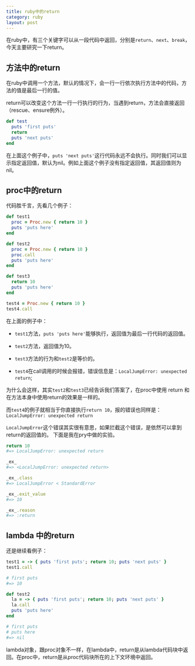 ```yaml
---
title: ruby中的return
category: ruby
layout: post
---
```


在ruby中，有三个关键字可以从一段代码中返回，分别是`return`、`next`、`break`，今天主要研究一下return。

## 方法中的return

在ruby中调用一个方法，默认的情况下，会一行一行依次执行方法中的代码，方法的值是最后一行的值。

return可以改变这个方法一行一行执行的行为，当遇到return，方法会直接返回（rescue、ensure例外）。

```ruby
def test
  puts 'first puts'
  return
  puts 'next puts'
end
```
在上面这个例子中，`puts 'next puts'`这行代码永远不会执行。同时我们可以显示指定返回值，默认为nil。例如上面这个例子没有指定返回值，其返回值则为nil。

## proc中的return

代码胜千言，先看几个例子：

```ruby
def test1
  proc = Proc.new { return 10 }
  puts 'puts here'
end

def test2
  proc = Proc.new { return 10 }
  proc.call
  puts 'puts here'
end

def test3
  return 10
  puts 'puts here'
end

test4 = Proc.new { return 10 }
test4.call
```
在上面的例子中：

* `test1`方法，`puts 'puts here'`能够执行，返回值为最后一行代码的返回值。

* `test2`方法，返回值为10。

* `test3`方法的行为和`test2`是等价的。

* `test4`在call调用的时候会报错，错误信息是：`LocalJumpError: unexpected return`;

为什么会这样，其实`test2`和`test3`已经告诉我们答案了，在proc中使用 return 和在方法本身中使用return的效果是一样的。

而`test4`的例子就相当于你直接执行`return 10`，报的错误也同样是：`LocalJumpError: unexpected return`

`LocalJumpError`这个错误其实很有意思，如果拦截这个错误，是依然可以拿到return的返回值的。
下面是我在pry中做的实验。

```ruby
return 10
#=> LocalJumpError: unexpected return

_ex_
#=> <LocalJumpError: unexpected return>

_ex_.class
#=> LocalJumpError < StandardError

_ex_.exit_value
#=> 10

_ex_.reason
#=> :return
```

## lambda 中的return

还是继续看例子：

```ruby
test1 = -> { puts 'first puts'; return 10; puts 'next puts' }
test1.call

# first puts
#=> 10

def test2
  la = -> { puts 'first puts'; return 10; puts 'next puts' }
  la.call
  puts 'puts here'
end

# first puts
# puts here
#=> nil
```

lambda对象，跟proc对象不一样，在lambda中，return是从lambda代码块中返回。在proc中，return是从proc代码块所在的上下文环境中返回。
